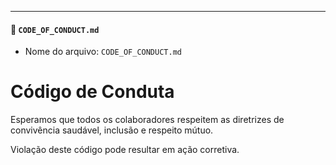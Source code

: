 
---

#### 📄 `CODE_OF_CONDUCT.md`
- Nome do arquivo: `CODE_OF_CONDUCT.md`

# Código de Conduta

Esperamos que todos os colaboradores respeitem as diretrizes de convivência saudável, inclusão e respeito mútuo.

Violação deste código pode resultar em ação corretiva.
